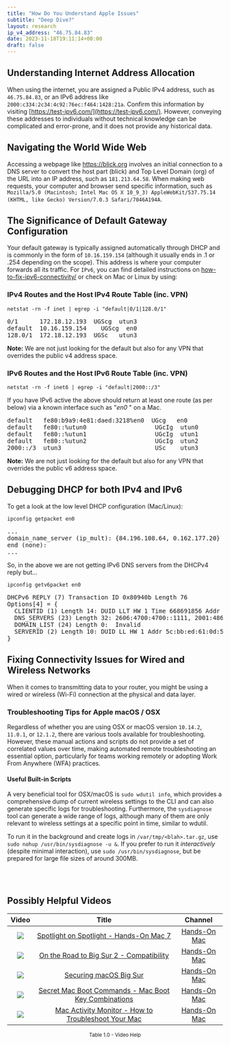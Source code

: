 ```yaml
---
title: "How Do You Understand Apple Issues"
subtitle: "Deep Dive?"
layout: research
ip_v4_address: "46.75.84.83"
date: 2023-11-18T19:11:14+00:00
draft: false
---
```


## Understanding Internet Address Allocation

When using the internet, you are assigned a Public IPv4 address, such as ```46.75.84.83```, or an IPv6 address like ```2000:c334:2c34:4c92:76ec:f464:1428:21a```. Confirm this information by visiting [https://test-ipv6.com/](https://test-ipv6.com/). However, conveying these addresses to individuals without technical knowledge can be complicated and error-prone, and it does not provide any historical data.
## Navigating the World Wide Web

Accessing a webpage like https://blick.org involves an initial connection to a DNS server to convert the host part (blick) and Top Level Domain (org) of the URL into an IP address, such as ```181.213.64.58```. When making web requests, your computer and browser send specific information, such as <br>```Mozilla/5.0 (Macintosh; Intel Mac OS X 10_9_3) AppleWebKit/537.75.14 (KHTML, like Gecko) Version/7.0.3 Safari/7046A194A```.
## The Significance of Default Gateway Configuration

Your default gateway is typically assigned automatically through DHCP and is commonly in the form of ```10.16.159.154``` (although it usually ends in .1 or .254 depending on the scope). This address is where your computer forwards all its traffic. For ```IPv6```, you can find detailed instructions on [how-to-fix-ipv6-connectivity/](/blog/how-to-fix-ipv6-connectivity/) or check on Mac or Linux by using:
<br>
### IPv4 Routes and the Host IPv4 Route Table (inc. VPN)
```netstat -rn -f inet | egrep -i "default|0/1|128.0/1"```

<pre>
0/1      172.18.12.193  UGScg  utun3
default  10.16.159.154    UGScg  en0
128.0/1  172.18.12.193  UGSc   utun3</pre>

**Note:** We are not just looking for the default but also for any VPN that overrides the public v4 address space.

### IPv6 Routes and the Host IPv6 Route Table (inc. VPN)
```netstat -rn -f inet6 | egrep -i "default|2000::/3"```

If you have IPv6 active the above should return at least one route (as per below) via a known interface such as "_en0_ " on a Mac. 

<pre>
default   fe80:b9a9:4e81:daed:3218%en0  UGcg   en0
default   fe80::%utun0                   UGcIg  utun0
default   fe80::%utun1                   UGcIg  utun1
default   fe80::%utun2                   UGcIg  utun2
2000::/3  utun3                          USc    utun3</pre>

**Note:** We are not just looking for the default but also for any VPN that overrides the public v6 address space.
<br>

## Debugging DHCP for both IPv4 and IPv6

To get a look at the low level DHCP configuration (Mac/Linux): 

```ipconfig getpacket en0```

<pre>
...
domain_name_server (ip_mult): {84.196.108.64, 0.162.177.20}
end (none):
...</pre>

So, in the above we are not getting IPv6 DNS servers from the DHCPv4 reply but...

```ipconfig getv6packet en0```

<pre>
DHCPv6 REPLY (7) Transaction ID 0x80940b Length 76
Options[4] = {
  CLIENTID (1) Length 14: DUID LLT HW 1 Time 668691856 Addr e9:19:d2:d5:f3:b8
  DNS_SERVERS (23) Length 32: 2606:4700:4700::1111, 2001:4860:4860::8844
  DOMAIN_LIST (24) Length 0:  Invalid
  SERVERID (2) Length 10: DUID LL HW 1 Addr 5c:bb:ed:61:0d:51
}</pre>




## Fixing Connectivity Issues for Wired and Wireless Networks

When it comes to transmitting data to your router, you might be using a wired or wireless (Wi-Fi) connection at the physical and data layer.
### Troubleshooting Tips for Apple macOS / OSX
Regardless of whether you are using OSX or macOS version ```10.14.2```, ```11.0.1```, or ```12.1.2```, there are various tools available for troubleshooting. However, these manual actions and scripts do not provide a set of correlated values over time, making automated remote troubleshooting an essential option, particularly for teams working remotely or adopting Work From Anywhere (WFA) practices.
#### Useful Built-in Scripts
A very beneficial tool for OSX/macOS is ```sudo wdutil info```, which provides a comprehensive dump of current wireless settings to the CLI and can also generate specific logs for troubleshooting. Furthermore, the ```sysdiagnose``` tool can generate a wide range of logs, although many of them are only relevant to wireless settings at a specific point in time, similar to wdutil.

To run it in the background and create logs in ```/var/tmp/<blah>.tar.gz```, use ```sudo nohup /usr/bin/sysdiagnose -u &```. If you prefer to run it *interactively* (despite minimal interaction), use ```sudo /usr/bin/sysdiagnose```, but be prepared for large file sizes of around 300MB.

<br><br>
## Possibly Helpful Videos

<link href="/plugins/lity/css/lity.min.css" rel="stylesheet">
<script src="/plugins/lity/js/lity.min.js"></script>
<div class="table1-start"></div>

|Video | Title | Channel |
| :---: | :---: | :---: |
|<a href="https://www.youtube.com/watch?v=RslZ4W1EPqk" data-lity><img src="https://i.ytimg.com/vi/RslZ4W1EPqk/default.jpg" class="img-fluid"></a>|<a href="https://www.youtube.com/watch?v=RslZ4W1EPqk" data-lity>Spotlight on Spotlight - Hands-On Mac 7</a>|<a target="_blank" href="https://www.youtube.com/channel/UCg43DP8MdHVcl4rFK_delBg" >Hands-On Mac</a>|
|<a href="https://www.youtube.com/watch?v=HEbK-Tignuc" data-lity><img src="https://i.ytimg.com/vi/HEbK-Tignuc/default.jpg" class="img-fluid"></a>|<a href="https://www.youtube.com/watch?v=HEbK-Tignuc" data-lity>On the Road to Big Sur 2 - Compatibility</a>|<a target="_blank" href="https://www.youtube.com/channel/UCg43DP8MdHVcl4rFK_delBg" >Hands-On Mac</a>|
|<a href="https://www.youtube.com/watch?v=7KdhJimuhNw" data-lity><img src="https://i.ytimg.com/vi/7KdhJimuhNw/default.jpg" class="img-fluid"></a>|<a href="https://www.youtube.com/watch?v=7KdhJimuhNw" data-lity>Securing macOS Big Sur</a>|<a target="_blank" href="https://www.youtube.com/channel/UCg43DP8MdHVcl4rFK_delBg" >Hands-On Mac</a>|
|<a href="https://www.youtube.com/watch?v=VwNYWAxHCgM" data-lity><img src="https://i.ytimg.com/vi/VwNYWAxHCgM/default.jpg" class="img-fluid"></a>|<a href="https://www.youtube.com/watch?v=VwNYWAxHCgM" data-lity>Secret Mac Boot Commands - Mac Boot Key Combinations</a>|<a target="_blank" href="https://www.youtube.com/channel/UCg43DP8MdHVcl4rFK_delBg" >Hands-On Mac</a>|
|<a href="https://www.youtube.com/watch?v=TWzWd_DiaJ0" data-lity><img src="https://i.ytimg.com/vi/TWzWd_DiaJ0/default.jpg" class="img-fluid"></a>|<a href="https://www.youtube.com/watch?v=TWzWd_DiaJ0" data-lity>Mac Activity Monitor - How to Troubleshoot Your Mac</a>|<a target="_blank" href="https://www.youtube.com/channel/UCg43DP8MdHVcl4rFK_delBg" >Hands-On Mac</a>|

<center><small>Table 1.0 - Video Help</small></center>
 <br>
<div class="table1-end"></div>
<script type="text/javascript">
(function() {
    $('div.table1-start').nextUntil('div.table1-end', 'table').addClass('table thead-dark table-striped table-responsive rounded').attr('id', 't1');
    $('#t1').find('thead').addClass('thead-dark');
})();
</script>
